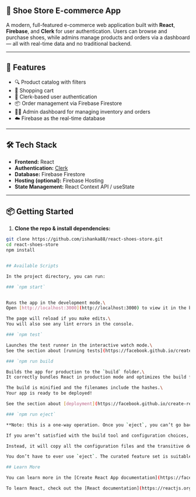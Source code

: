 ## 👟 Shoe Store E-commerce App

A modern, full-featured e-commerce web application built with **React**, **Firebase**, and **Clerk** for user authentication. Users can browse and purchase shoes, while admins manage products and orders via a dashboard — all with real-time data and no traditional backend.

---

## 🚀 Features

- 🔍 Product catalog with filters
- 🛒 Shopping cart
- 🔐 Clerk-based user authentication
- 📦 Order management via Firebase Firestore
- 🧑‍💼 Admin dashboard for managing inventory and orders
- ☁️ Firebase as the real-time database

---

## 🛠️ Tech Stack

- **Frontend:** React
- **Authentication:** [Clerk](https://clerk.dev/)
- **Database:** Firebase Firestore
- **Hosting (optional):** Firebase Hosting
- **State Management:** React Context API / useState

---

## 📦 Getting Started

1. **Clone the repo & install dependencies:**

```bash
git clone https://github.com/ishanka88/react-shoes-store.git
cd react-shoes-store
npm install


## Available Scripts

In the project directory, you can run:

### `npm start`


Runs the app in the development mode.\
Open [http://localhost:3000](http://localhost:3000) to view it in the browser.

The page will reload if you make edits.\
You will also see any lint errors in the console.

### `npm test`

Launches the test runner in the interactive watch mode.\
See the section about [running tests](https://facebook.github.io/create-react-app/docs/running-tests) for more information.

### `npm run build

Builds the app for production to the `build` folder.\
It correctly bundles React in production mode and optimizes the build for the best performance.

The build is minified and the filenames include the hashes.\
Your app is ready to be deployed!

See the section about [deployment](https://facebook.github.io/create-react-app/docs/deployment) for more information.

### `npm run eject`

**Note: this is a one-way operation. Once you `eject`, you can’t go back!**

If you aren’t satisfied with the build tool and configuration choices, you can `eject` at any time. This command will remove the single build dependency from your project.

Instead, it will copy all the configuration files and the transitive dependencies (webpack, Babel, ESLint, etc) right into your project so you have full control over them. All of the commands except `eject` will still work, but they will point to the copied scripts so you can tweak them. At this point you’re on your own.

You don’t have to ever use `eject`. The curated feature set is suitable for small and middle deployments, and you shouldn’t feel obligated to use this feature. However we understand that this tool wouldn’t be useful if you couldn’t customize it when you are ready for it.

## Learn More

You can learn more in the [Create React App documentation](https://facebook.github.io/create-react-app/docs/getting-started).

To learn React, check out the [React documentation](https://reactjs.org/).
